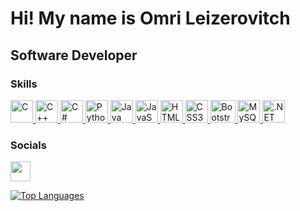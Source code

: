 Hi! My name is Omri Leizerovitch
=========================================================================================================================================

Software Developer
------------------
  
### Skills 
<p align="left">
  <a href="https://docs.microsoft.com/en-us/cpp/?view=msvc-170" target="_blank" rel="noreferrer">
    <img src="https://upload.wikimedia.org/wikipedia/commons/1/18/C_Programming_Language.svg" width="36" height="36" alt="C"/>
  </a>
  <a href="https://docs.microsoft.com/en-us/cpp/?view=msvc-170" target="_blank" rel="noreferrer">
    <img src="https://upload.wikimedia.org/wikipedia/commons/1/18/ISO_C%2B%2B_Logo.svg" width="36" height="36" alt="C++"/>
  </a>
  <a href="https://docs.microsoft.com/en-us/dotnet/csharp/" target="_blank" rel="noreferrer">
    <img src="https://cdn.worldvectorlogo.com/logos/c--4.svg" width="36" height="36" alt="C#" />
  </a>
  <a href="https://www.python.org/" target="_blank" rel="noreferrer">
    <img src="https://www.vectorlogo.zone/logos/python/python-icon.svg" width="36" height="36" alt="Python"/>
  </a>
  <a href="https://www.oracle.com/java/" target="_blank" rel="noreferrer">
    <img src="https://www.vectorlogo.zone/logos/java/java-icon.svg" width="36" height="36" alt="Java"/>
  </a>
  <a href="https://developer.mozilla.org/en-US/docs/Web/JavaScript" target="_blank" rel="noreferrer">
    <img src="https://cdn.worldvectorlogo.com/logos/javascript-1.svg" width="36" height="36" alt="JavaScript" />
  </a>
  <a href="https://developer.mozilla.org/en-US/docs/Glossary/HTML5" target="_blank" rel="noreferrer">
    <img src="https://www.vectorlogo.zone/logos/w3_html5/w3_html5-icon.svg" width="36" height="36" alt="HTML5"/>
  </a>
  <a href="https://www.w3.org/TR/CSS/#css" target="_blank" rel="noreferrer">
    <img src="https://www.vectorlogo.zone/logos/w3_css/w3_css-icon.svg" width="36" height="36" alt="CSS3"/>
  </a>
  <a href="https://getbootstrap.com/" target="_blank" rel="noreferrer">
    <img src="https://upload.wikimedia.org/wikipedia/commons/b/b2/Bootstrap_logo.svg" width="40" height="36" alt="Bootstrap"/>
  </a>
  <a href="https://www.mysql.com/" target="_blank" rel="noreferrer">
    <img src="https://www.vectorlogo.zone/logos/mysql/mysql-icon.svg" width="36" height="36" alt="MySQL"/>
  </a>
  <a href="https://dotnet.microsoft.com/en-us/" target="_blank" rel="noreferrer">
    <img src="https://www.vectorlogo.zone/logos/dotnet/dotnet-icon.svg" width="36" height="36" alt=".NET" />
  </a>
</p>
                    
### Socials

<p align="left">
  <a href="https://www.linkedin.com/in/omri-leizerovitch/" target="_blank" rel="noreferrer">
    <img src="https://upload.wikimedia.org/wikipedia/commons/8/81/LinkedIn_icon.svg" width="32" height="32"/>
  </a>
</p>

<a href="https://github.com/Omril7" align="left">
  <img src="https://github-readme-stats.vercel.app/api/top-langs/?username=Omril7&langs_count=5&title_color=0891b2&text_color=ffffff&icon_color=0f172a&bg_color=1c1917&hide_border=true&locale=en&custom_title=Top%20%Languages" 
    alt="Top Languages" />
</a>
